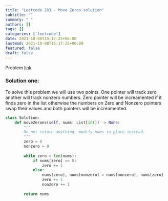```yaml
---
title: "Leetcode 283 - Move Zeros solution"
subtitle: ""
summary: " "
authors: []
tags: []
categories: ['leetcode']
date: 2021-10-08T15:17:25+06:00
lastmod: 2021-10-08T15:17:25+06:00
featured: false
draft: false
---
```

Problem [link](https://leetcode.com/problems/move-zeroes/)

### Solution one:

To solve this problem we will use two points. One pointer will track zero another will track nonzero numbers. Zero pointer will be increamented if it finds zero in the list otherwise the numbers on Zero and Nonzero pointers swap their values and both pointers will be increamented.

```python
class Solution:
    def moveZeroes(self, nums: List[int]) -> None:
        """
        Do not return anything, modify nums in-place instead.
        """
        zero = 0
        nonzero = 0
        
        while zero < len(nums):
            if nums[zero] == 0:
                zero += 1
            else:
                nums[zero], nums[nonzero] = nums[nonzero], nums[zero]
                zero += 1
                nonzero += 1
        
        return nums
```